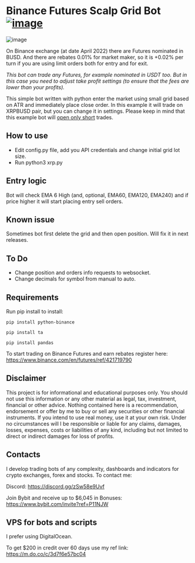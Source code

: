 # Binance Futures Scalp Grid Bot <a href="https://github.com/ryu878/binance_futures_scalp_grid_bot/blob/main/LICENSE.md">![image](https://camo.githubusercontent.com/83d3746e5881c1867665223424263d8e604df233d0a11aae0813e0414d433943/68747470733a2f2f696d672e736869656c64732e696f2f62616467652f6c6963656e73652d4d49542d626c75652e737667)</a>

![image](https://user-images.githubusercontent.com/81808867/164885242-d2da893e-e60e-444e-be76-7e41aa9bb7ed.png)


On Binance exchange (at date April 2022) there are Futures nominated in BUSD. And there are rebates 0.01% for market maker, so it is +0.02% per turn if you are using limit orders both for entry and for exit.

<i>This bot can trade any Futures, for example nominated in USDT too. But in this case you need to adjust take profit settings (to ensure that the fees are lower than your profits).</i>


This simple bot written with python enter the market using small grid based on ATR and immediately place close order. In this example it will trade on XRPBUSD pair, but you can change it in settings. Please keep in mind that this example bot will <u>open only short</u> trades.

## How to use
- Edit config.py file, add you API credentials and change initial grid lot size.
- Run python3 xrp.py

## Entry logic
Bot will check EMA 6 High (and, optional, EMA60, EMA120, EMA240) and if price higher it will start placing entry sell orders.

## Known issue
Sometimes bot first delete the grid and then open position. Will fix it in next releases.

## To Do
- Change position and orders info requests to websocket.
- Change decimals for symbol from manual to auto.

## Requirements
Run pip install to install:

<code>pip install python-binance</code>

<code>pip install ta</code>

<code>pip install pandas</code>

To start trading on Binance Futures and earn rebates register here: https://www.binance.com/en/futures/ref/421719790

## Disclaimer
This project is for informational and educational purposes only. You should not use this information or any other material as legal, tax, investment, financial or other advice. Nothing contained here is a recommendation, endorsement or offer by me to buy or sell any securities or other financial instruments. If you intend to use real money, use it at your own risk. Under no circumstances will I be responsible or liable for any claims, damages, losses, expenses, costs or liabilities of any kind, including but not limited to direct or indirect damages for loss of profits.

## Contacts
I develop trading bots of any complexity, dashboards and indicators for crypto exchanges, forex and stocks.
To contact me:

Discord: https://discord.gg/zSw58e9Uvf

Join Bybit and receive up to $6,045 in Bonuses: https://www.bybit.com/invite?ref=P11NJW

## VPS for bots and scripts
I prefer using DigitalOcean. 

To get $200 in credit over 60 days use my ref link: https://m.do.co/c/3d7f6e57bc04

